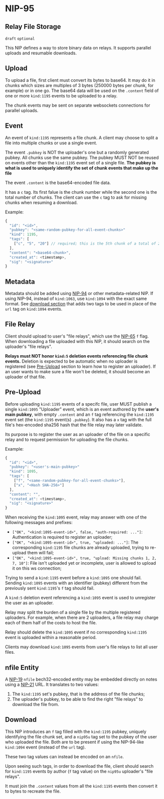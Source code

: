 NIP-95
======

Relay File Storage
------------------

`draft` `optional`

This NIP defines a way to store binary data on relays. It supports parallel uploads and resumable downloads.

## Upload

To upload a file, first client must convert its bytes to base64. It may do it in chunks which sizes are multiples of 3 bytes
(250000 bytes per chunk, for example) or in one go.
The base64 data will be used on the `.content` field of one or more `kind:1195` events to be uploaded to a relay.

The chunk events may be sent on separate websockets connections for parallel uploads.

## Event

An event of `kind:1195` represents a file chunk. A client may choose to split a file
into multiple chunks or use a single event.

The event `.pubkey` is NOT the uploader's one but a randomly generated pubkey. All chunks
use the same pubkey. The pubkey MUST NOT be reused on events other than the
`kind:1195` event set of a single file.
**The pubkey is what is used to uniquely identify the set of chunk events that make up the file**

The event `.content` is the base64-encoded file data.

It has a `c` tag. Its first falue is the chunk number while the second one is the total number of chunks.
The client can use the `c` tag to ask for missing chunks when resuming a download.

Example:

```js
{
  "id": "<id>",
  "pubkey": "<same-random-pubkey-for-all-event-chunks>"
  "kind": 1195,
  "tags": [
    ["c", "5", "20"] // required; this is the 5th chunk of a total of 20
  ],
  "content": "<base64-chunk>",
  "created_at": <timestamp>,
  "sig": "<signature>"
}
```

## Metadata

Metadata should be added using [NIP-94](94.md) or other metadata-related NIP.
If using NIP-94, instead of `kind:1063`, use `kind:1094` with the exact same format.
See [download section](#download) that adds two tags to be used in place of the `url` tag
on `kind:1094` events.

## File Relay

Client should upload to user's "file relays", which use the [NIP-65](65.md) `f` flag.
When downloading a file uploaded with this NIP, it should search on the uploader's "file relays".

**Relays must NOT honor `kind:5` deletion events referencing file chunk events.** Deletion
is expected to be automatic when no uploader is registered (see [Pre-Upload](#pre-upload) section
to learn how to register an uploader). If an user wants to make sure a file won't be deleted, it
should become an uploader of that file.

## Pre-Upload

Before uploading `kind:1195` events of a specifc file,
user MUST publish a single `kind:1095` "Uploader" event,
which is an event authored by the **user's main pubkey**,
with empty `.content` and an `f` tag referencing the `kind:1195`
event set (the `kind:1195` event(s) `.pubkey`). It also
has a `x` tag with the full file's hex-encoded sha256 hash that the
file relay may later validate.

Its purpose is to register the user as an uploader of the file on a specific relay and to request permission
for uploading the file chunks.

Example:

```js
{
  "id": "<id>",
  "pubkey": "<user's-main-pubkey>"
  "kind": 1095,
  "tags": [
    ["f", "<same-random-pubkey-for-all-event-chunks>"],
    ["x", "<Hash SHA-256>"]
  ],
  "content": "",
  "created_at": <timestamp>,
  "sig": "<signature>"
}
```

When receiving the `kind:1095` event, relay may answer with one of the following messages and prefixes:

- `["OK", "<kind:1095-event-id>", false, "auth-required: ..."]`: Authentication is required to register an uploader;
- `["OK", "<kind:1095-event-id>", true, "uploaded: ..."]`: The corresponding `kind:1195` file chunks are already uploaded, trying to re-upload them will fail;
- `["OK", "<kind:1095-event-id>", true, "upload: Missing chunks 1, 2, 7, 10"]`: File isn't uploaded yet or incomplete, user is allowed to upload it on this ws connection;

Trying to send a `kind:1195` event before a `kind:1095` one should fail.
Sending `kind:1095` events with an identifier (pubkey) different from the previously sent `kind:1195`'s `f` tag should fail.

A `kind:5` deletion event referencing a `kind:1095` event is used to unregister the user as an uploader.

Relay may split the burden of a single file by the multiple registered uploaders. For example, when there are 2 uploaders,
a file relay may charge each of them half of the costs to host the file.

Relay should delete the `kind:1095` event if no corresponding `kind:1195` event is uploaded within a reasonable period.

Clients may download `kind:1095` events from user's file relays to list all user files.

## nfile Entity

A [NIP-19](19.md) `nfile` bech32-encoded entity may be embedded directly on notes using a [NIP-21](21.md) URL.
It translates to two values:

1) The `kind:1195` set's pubkey, that is the address of the file chunks;
2) The uploader's pubkey, to be able to find the right "file relays" to download the file from.

## Download

This NIP introduces an `f` tag filled with the `kind:1195` pubkey, uniquely identifying the file chunk set,
and a `nip95u` tag set to the pubkey of the user who uploaded the file. Both are to
be present if using the NIP-94-like `kind:1094` event (instead of the `url` tag).

These two tag values can instead be encoded on an `nfile`.

Upon seeing such tags, in order to download the file, client should search for `kind:1195` events
by author (`f` tag value) on the `nip95u` uploader's "file relays".

It must join the `.content` values from all the `kind:1195` events then convert it to bytes to recreate the file.
